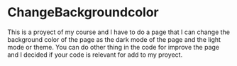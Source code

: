 # ChangeBackgroundcolor
This is a proyect of my course and I have to do a page that I can change the background color of the page as the dark mode of the page and the light mode or theme. You can do other thing in the code for improve the page and I decided if your code is relevant for add to my proyect.
